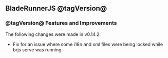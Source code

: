 ## BladeRunnerJS @tagVersion@

### @tagVersion@ Features and Improvements

The following changes were made in v0.14.2:

- Fix for an issue where some i18n and xml files were being locked while brjs serve was running.